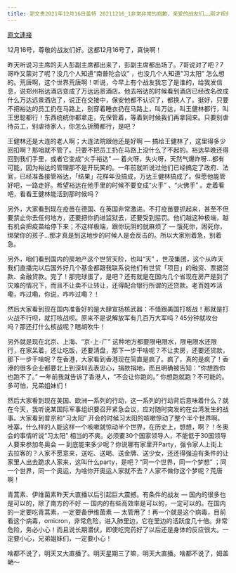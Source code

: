 ```yaml
---
title: 郭文贵2021年12月16日盖特 20211216_1非常非常的抱歉，亲爱的战友们……刚才视频没有发出去，我再发一遍！
---
```


[原文連接](https://gnews.org/ThreadView/53483347)

12月16号，尊敬的战友们好。这都12月16号了，真快啊！


昨天听说习主席的夫人彭副主席都出来了，彭副主席都出场了。7哥说对了吧？7哥咋又蒙对了呢？没几个人知道“南普陀会议” ，也没几个人知道“习太阳” 怎么想的。荒唐啊，这个世界荒唐啊！听说，今早上有个战友我忘了是谁的，给我发信息，说郑州裕达酒店变成了万达远景酒店。他去裕达的时候看到酒店已经改名改成什么万达远景酒店了，说正在交接中，保安他都不认识了，都换人了。挺好，只要不把裕达的员工扔在马路上，别穿着睡衣扔在马路上，叫万达，叫王健林都行，叫王思聪都行！东西统统你都拿走，先保管着，等着到时候我们再拿回来。只要别虐待员工，别虐待家人，你怎么折腾都行，是吧？


王健林还是大连的老人啊；大连法院跟他还是好啊 — 搞给王健林了，这里得多少回扣啊？那咱就不管了。只要不把员工扔在马路上没什么了不起的。裕达早晚还得回到我们手里，或者它变成“火手裕达”  — 着火呀，失火呀，天然气爆炸呀…都有可能，因为裕达的管理那不是开玩笑的。一年前就听说过他们已经搞定了政府、法官，已经准备接管裕达，「结果」花样年没搞成，万达王健林搞成了。但愿他能管好吧，一路走好。希望裕达在他手里的时候不要变成“火手” 、“火佛手” 。走着看吧，看看王健林能活到那时候吗？


另外，大家看到现在疫苗在德国、在英国非常激进。不打疫苗要抓起来，甚至不但要禁止你去任何地方，还要把你扔进监狱去，还要受到惩罚。他们越这种极端，越有机会把疫苗给停下来；不这样极端，跟你玩阴的就麻烦了 — 饿死你，困死你，绑架你的孩子…那才真是到这地步的时候人是会反击的。所以大家别着急，别着急。


另外，咱们看到国内的房地产这个世贸天阶，也叫“天” ，世茂集团，这个从昨天我们直播完以后国外好几个基金都跟我联系说他们有世贸「项目」的融资、票据贷款、金融贷款。完了！那完球蛋了，是吧？还有就是在国内几个省现在房产是到了灾难的情况下，而且不让卖不让转让，还得配合银行所谓的还贷款。老百姓咋活嘞，咋过嘞，你说，咋咋过嘞？！


然后大家看到现在国内准备好的是大肆宣扬核武器：不惜跟美国打核战！那就是打火战不行呗，就打核战呗。原来不是说解放军有几百万大军吗？45分钟就攻台吗？那还打什么核战呢？瞎胡吹牛！


另外就是现在北京、上海、“京-上-广” 这种地方都要限电限水，限电限水还限行，在家呆着，还让吃饭，还要清盘，那下一步干啥呢？不让卖房，还要还贷款，那下一步干啥呢？在香港，大家看到香港现在简直是疯了。疯了，真的是疯了！香港的很多企业都要北上到深圳去表忠心，捐款捐地，而且明确被告知：“你想跑你也跑不了。” 一年前我就告诉了香港人，“不会让你跑的。” 你想跑就跑？不可能的。多可怕，兄弟姐妹们！


然后大家看到现在美国、欧洲一系列的行动，这一系列的行动背后意味着什么？就在今天，我听说某国际军事组织要召开紧急会议，应对随时突发的在台湾发生的战事。大家看到普京和“习太阳” 开会的时候习太阳的咳嗽惊动了整个半个世界啊。哇塞，什么样的人能这样一个咳嗽就惊动半个世界，在历史上，想想，啊？！冬奥会的事情听说“习太阳” 相当的不爽。必须要30个国家领导人，不能低于30国领导人要来参加冬奥会 — 到底能来多少呢？你说哪有家里开Party，强令家人上街上去拉客的？人家不愿意来，送吃、送喝、送金牌、送少女，还还得强迫有条件的让家里人出去跪求人家来，这叫什么party，是吧？“同一个世界，同一个梦想” ；同一个世界，同一个奥运，为啥你开奥运人家就不去？人家不做你这个梦呢？荒唐啊！


青蒿素、伊维菌素昨天大直播以后引起巨大震撼。有条件的战友 — 国内的很多也是可以的，除了南方的不好 — 国内的有些高效率是可以的，一定可以的。在国内的一定要吃青蒿素，一定要备伊维菌素 — 太管用了！再一个就是这个病毒，目前看这个病毒，omicron，非常危险，进入肺里边，它在里边的活跃度几十倍。非常危险，务必小心！而且说长期潜伏，即使吃完药好了以后还是身体的反应很大。一定要小心，兄弟姐妹们，一定要小心！


啥都不说了，明天又大直播了。明天星期三了嘛，明天大直播。啥都不说了，姆盖嗮～
